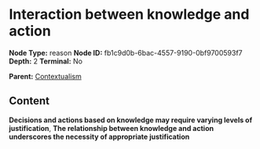 # Interaction between knowledge and action

**Node Type:** reason
**Node ID:** fb1c9d0b-6bac-4557-9190-0bf9700593f7
**Depth:** 2
**Terminal:** No

**Parent:** [Contextualism](contextualism.md)

## Content

**Decisions and actions based on knowledge may require varying levels of justification**, **The relationship between knowledge and action underscores the necessity of appropriate justification**

